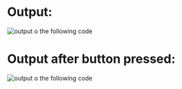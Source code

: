 # Output:
![output o the following code](/output1.png)

# Output after button pressed:
![output o the following code](/output2.png)
